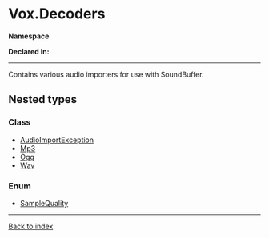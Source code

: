 # Vox.Decoders

**Namespace**

**Declared in:** [](.md)

------



Contains various audio importers for use with SoundBuffer.


## Nested types

### Class
* [AudioImportException](Vox.Decoders.AudioImportException.md)
* [Mp3](Vox.Decoders.Mp3.md)
* [Ogg](Vox.Decoders.Ogg.md)
* [Wav](Vox.Decoders.Wav.md)

### Enum
* [SampleQuality](Vox.Decoders.SampleQuality.md)

------

[Back to index](index.md)